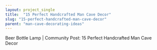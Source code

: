 ```yaml
---
layout: project_single
title:  "15 Perfect Handcrafted Man Cave Decor"
slug: "15-perfect-handcrafted-man-cave-decor"
parent: "man-cave-decorating-ideas"
---
```

Beer Bottle Lamp | Community Post: 15 Perfect Handcrafted Man Cave Decor